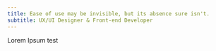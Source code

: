 ```yaml
---
title: Ease of use may be invisible, but its absence sure isn't.
subtitle: UX/UI Designer & Front-end Developer
---
```

Lorem Ipsum test